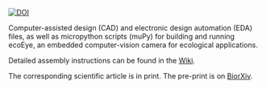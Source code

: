 [![DOI](https://zenodo.org/badge/828145800.svg)](https://zenodo.org/doi/10.5281/zenodo.13739560)

Computer-assisted design (CAD) and electronic design automation (EDA) files, as well as micropython scripts (muPy) for building and running ecoEye, an embedded computer-vision camera for ecological applications.

Detailed assembly instructions can be found in the [Wiki](https://github.com/SAT-Lab-GitHub/ecoEye-open/wiki).

The corresponding scientific article is in print. The pre-print is on [BiorXiv](https://www.biorxiv.org/content/10.1101/2023.07.26.550656v1).
